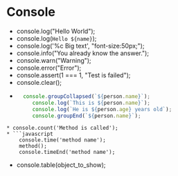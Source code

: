 # Console

* console.log("Hello World");
* console.log(`Hello ${name}`);
* console.log('%c Big text', "font-size:50px;");
* console.info("You already know the answer.");
* console.warn("Warning");
* console.error("Error");
* console.assert(1 === 1, "Test is failed");
* console.clear();
* ```javascript
	console.groupCollapsed(`${person.name}`);
       console.log(`This is ${person.name}`);
       console.log(`He is ${person.age} years old`);
       console.groupEnd(`${person.name}`);
```
* console.count('Method is called');
* ```javascript
	console.time('method name');
	method();
	console.timeEnd('method name');
```
* console.table(object_to_show);